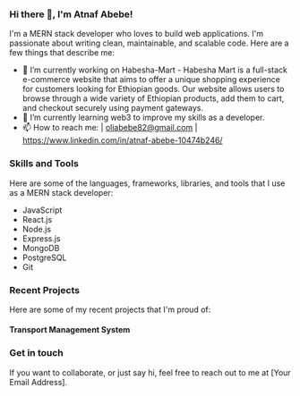 ### Hi there 👋, I'm Atnaf Abebe!

I'm a MERN stack developer who loves to build web applications. I'm passionate about writing clean, maintainable, and scalable code. Here are a few things that describe me:

- 🔭 I’m currently working on Habesha-Mart - Habesha Mart is a full-stack e-commerce website that aims to offer a unique shopping experience for customers looking for Ethiopian goods. Our website allows users to browse through a wide variety of Ethiopian products, add them to cart, and checkout securely using payment gateways.
- 🌱 I’m currently learning web3 to improve my skills as a developer.
- 📫 How to reach me:  | oliabebe82@gmail.com | https://www.linkedin.com/in/atnaf-abebe-10474b246/

### Skills and Tools

Here are some of the languages, frameworks, libraries, and tools that I use as a MERN stack developer:

- JavaScript
- React.js
- Node.js
- Express.js
- MongoDB
- PostgreSQL
- Git

### Recent Projects

Here are some of my recent projects that I'm proud of:

#### Transport Management System

### Get in touch

If you want to collaborate, or just say hi, feel free to reach out to me at [Your Email Address].

